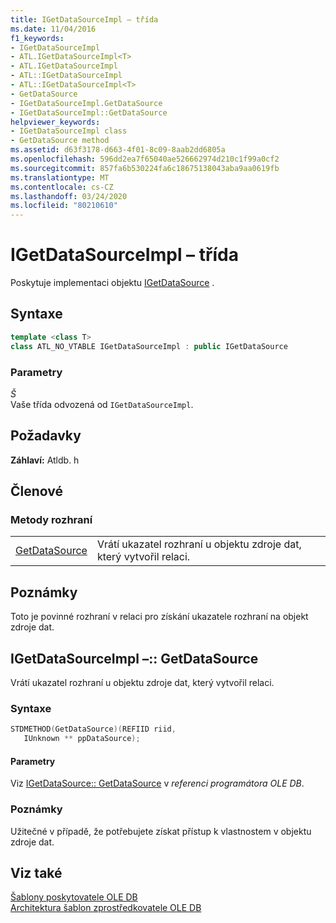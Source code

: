 ```yaml
---
title: IGetDataSourceImpl – třída
ms.date: 11/04/2016
f1_keywords:
- IGetDataSourceImpl
- ATL.IGetDataSourceImpl<T>
- ATL.IGetDataSourceImpl
- ATL::IGetDataSourceImpl
- ATL::IGetDataSourceImpl<T>
- GetDataSource
- IGetDataSourceImpl.GetDataSource
- IGetDataSourceImpl::GetDataSource
helpviewer_keywords:
- IGetDataSourceImpl class
- GetDataSource method
ms.assetid: d63f3178-d663-4f01-8c09-8aab2dd6805a
ms.openlocfilehash: 596dd2ea7f65040ae526662974d210c1f99a0cf2
ms.sourcegitcommit: 857fa6b530224fa6c18675138043aba9aa0619fb
ms.translationtype: MT
ms.contentlocale: cs-CZ
ms.lasthandoff: 03/24/2020
ms.locfileid: "80210610"
---
```

# <a name="igetdatasourceimpl-class"></a>IGetDataSourceImpl – třída

Poskytuje implementaci objektu [IGetDataSource](/previous-versions/windows/desktop/ms709721(v=vs.85)) .

## <a name="syntax"></a>Syntaxe

```cpp
template <class T>
class ATL_NO_VTABLE IGetDataSourceImpl : public IGetDataSource
```

### <a name="parameters"></a>Parametry

*Š*<br/>
Vaše třída odvozená od `IGetDataSourceImpl`.

## <a name="requirements"></a>Požadavky

**Záhlaví:** Atldb. h

## <a name="members"></a>Členové

### <a name="interface-methods"></a>Metody rozhraní

|||
|-|-|
|[GetDataSource](#getdatasource)|Vrátí ukazatel rozhraní u objektu zdroje dat, který vytvořil relaci.|

## <a name="remarks"></a>Poznámky

Toto je povinné rozhraní v relaci pro získání ukazatele rozhraní na objekt zdroje dat.

## <a name="igetdatasourceimplgetdatasource"></a><a name="getdatasource"></a>IGetDataSourceImpl –:: GetDataSource

Vrátí ukazatel rozhraní u objektu zdroje dat, který vytvořil relaci.

### <a name="syntax"></a>Syntaxe

```cpp
STDMETHOD(GetDataSource)(REFIID riid,
   IUnknown ** ppDataSource);
```

#### <a name="parameters"></a>Parametry

Viz [IGetDataSource:: GetDataSource](/previous-versions/windows/desktop/ms725443(v=vs.85)) v *referenci programátora OLE DB*.

### <a name="remarks"></a>Poznámky

Užitečné v případě, že potřebujete získat přístup k vlastnostem v objektu zdroje dat.

## <a name="see-also"></a>Viz také

[Šablony poskytovatele OLE DB](../../data/oledb/ole-db-provider-templates-cpp.md)<br/>
[Architektura šablon zprostředkovatele OLE DB](../../data/oledb/ole-db-provider-template-architecture.md)
